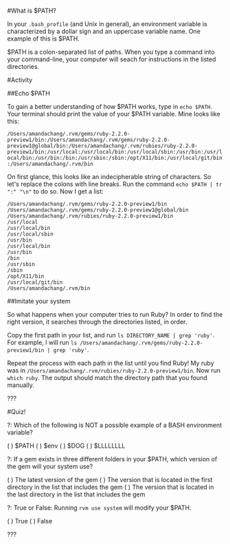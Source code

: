 #What is $PATH?

In your `.bash_profile` (and Unix in general), an environment variable is characterized by a dollar sign and an uppercase variable name. One example of this is $PATH.

$PATH is a colon-separated list of paths. When you type a command into your command-line, your computer will seach for instructions in the listed directories.

#Activity

##Echo $PATH

To gain a better understanding of how $PATH works, type in `echo $PATH`. Your terminal should print the value of your $PATH variable. Mine looks like this:

`/Users/amandachang/.rvm/gems/ruby-2.2.0-preview1/bin:/Users/amandachang/.rvm/gems/ruby-2.2.0-preview1@global/bin:/Users/amandachang/.rvm/rubies/ruby-2.2.0-preview1/bin:/usr/local:/usr/local/bin:/usr/local/sbin:/usr/bin:/usr/local/bin:/usr/bin:/bin:/usr/sbin:/sbin:/opt/X11/bin:/usr/local/git/bin:/Users/amandachang/.rvm/bin
`

On first glance, this looks like an indecipherable string of characters. So let's replace the colons with line breaks. Run the command `echo $PATH | tr ":" "\n"` to do so. Now I get a list:

```
/Users/amandachang/.rvm/gems/ruby-2.2.0-preview1/bin
/Users/amandachang/.rvm/gems/ruby-2.2.0-preview1@global/bin
/Users/amandachang/.rvm/rubies/ruby-2.2.0-preview1/bin
/usr/local
/usr/local/bin
/usr/local/sbin
/usr/bin
/usr/local/bin
/usr/bin
/bin
/usr/sbin
/sbin
/opt/X11/bin
/usr/local/git/bin
/Users/amandachang/.rvm/bin
```

##Imitate your system

So what happens when your computer tries to run Ruby? In order to find the right version, it searches through the directories listed, in order.

Copy the first path in your list, and run `ls DIRECTORY_NAME | grep 'ruby'`. For example, I will run `ls /Users/amandachang/.rvm/gems/ruby-2.2.0-preview1/bin | grep 'ruby'`.

Repeat the process with each path in the list until you find Ruby! My ruby was in `/Users/amandachang/.rvm/rubies/ruby-2.2.0-preview1/bin`. Now run `which ruby`. The output should match the directory path that you found manually.

???

#Quiz!

?: Which of the following is NOT a possible example of a BASH environment variable?

( ) $PATH
( ) $env
( ) $DOG
( ) $LLLLLLLL

?: If a gem exists in three different folders in your $PATH, which version of the gem will your system use?

( ) The latest version of the gem
( ) The version that is located in the first directory in the list that includes the gem
( ) The version that is located in the last directory in the list that includes the gem

?: True or False: Running `rvm use system` will modify your $PATH.

( ) True
( ) False

???
